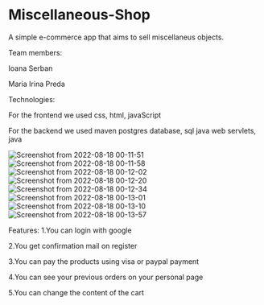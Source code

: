 # Miscellaneous-Shop
A simple e-commerce app that aims to sell miscellaneus objects.

Team members:

Ioana Serban

Maria Irina Preda

Technologies:

For the frontend we used css, html, javaScript

For the backend we used maven postgres database, sql java web servlets, java

![Screenshot from 2022-08-18 00-11-51](https://user-images.githubusercontent.com/89388372/185247506-9a15133b-beb2-4d42-b369-55c646e00c82.png)
![Screenshot from 2022-08-18 00-11-58](https://user-images.githubusercontent.com/89388372/185247493-adf2a74c-4b1e-448c-8d0f-daa9ee3bc7da.png)
![Screenshot from 2022-08-18 00-12-02](https://user-images.githubusercontent.com/89388372/185247470-3ccc2c65-02f7-4ee7-81b4-feb1fc681604.png)
![Screenshot from 2022-08-18 00-12-20](https://user-images.githubusercontent.com/89388372/185247519-5f750c34-5f53-4c4f-9b4b-79be8e188094.png)
![Screenshot from 2022-08-18 00-12-34](https://user-images.githubusercontent.com/89388372/185247530-08561bf6-fd2f-4bdb-ac9b-6b4f2bd61cac.png)
![Screenshot from 2022-08-18 00-13-01](https://user-images.githubusercontent.com/89388372/185247541-64b49306-c454-4a5b-82bb-3a133c60a2f7.png)
![Screenshot from 2022-08-18 00-13-10](https://user-images.githubusercontent.com/89388372/185247552-75c13abc-3a50-4fe9-b313-ebf75d5dc8d4.png)
![Screenshot from 2022-08-18 00-13-57](https://user-images.githubusercontent.com/89388372/185247565-b8ac6ea8-e1ee-41ca-be00-cb3cd3aff4b4.png)

Features:
1.You can login with google

2.You get confirmation mail on register

3.You can pay the products using visa or paypal payment

4.You can see your previous orders on your personal page

5.You can change the content of the cart
